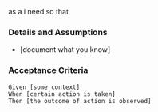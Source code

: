 as a <role>
i need <function>
so that <benefit>

  ### Details and Assumptions
 * [document what you know]
  
  ### Acceptance Criteria 
  
  ```gherkin
 Given [some context]
 When [certain action is taken]
 Then [the outcome of action is observed]
 ```
